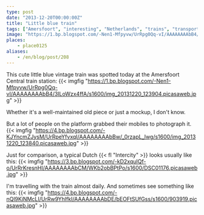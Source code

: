 ```yaml
---
type: post
date: "2013-12-20T00:00:00Z"
title: "Little blue train"
tags: ["Amersfoort", "interesting", "Netherlands", "trains", "transport"]
image: "https://1.bp.blogspot.com/-Nen1-Mfpyvw/UrRpg0Qq-vI/AAAAAAAAbB4/3ILoWzx4ffA/s1600/img_20131220_123904.picasaweb.jpg"
places:
    - place0125
aliases:
    - /en/blog/post/208
---
```


This cute little blue vintage train was spotted today at the Amersfoort Central train station:
{{< imgfig "https://1.bp.blogspot.com/-Nen1-Mfpyvw/UrRpg0Qq-vI/AAAAAAAAbB4/3ILoWzx4ffA/s1600/img_20131220_123904.picasaweb.jpg" >}}

Whether it's a well-maintained old piece or just a mockup, I don't know.

<!--more-->

But a lot of people on the platform grabbed their mobiles to photograph it.
{{< imgfig "https://4.bp.blogspot.com/-KJYncmZJysM/UrRpeYfvxqI/AAAAAAAAbBw/_0rzapL_lwg/s1600/img_20131220_123840.picasaweb.jpg" >}}

Just for comparison, a typical Dutch {{< fl "Intercity" >}} looks usually like this:
{{< imgfig "https://3.bp.blogspot.com/-kD2xquIQf-o/UrRrKresnHI/AAAAAAAAbCM/WKb2obBPtPo/s1600/DSC01176.picasaweb.jpg" >}}

I'm travelling with the train almost daily. And sometimes see something like this:
{{< imgfig "https://4.bp.blogspot.com/-nQl9KjNMcLI/UrRw9YhlfkI/AAAAAAAAbDE/bEOFtSUfGss/s1600/903919.picasaweb.jpg" >}}
